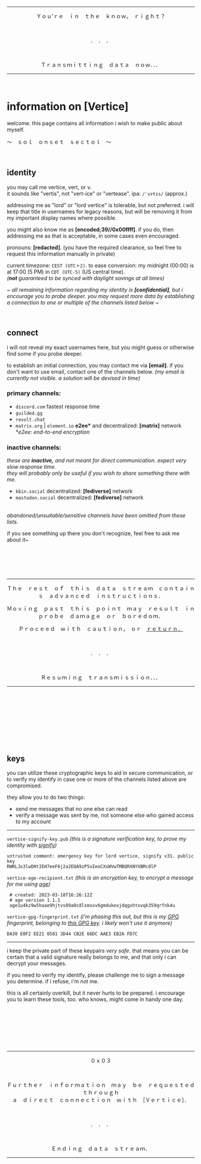 ***

<div align="center">
<p>Ｙｏｕ’ｒｅ　ｉｎ　ｔｈｅ　ｋｎｏｗ，　ｒｉｇｈｔ？</p>
<br>
<p>．　．　．</p>
<br>
<p>Ｔｒａｎｓｍｉｔｔｉｎｇ　ｄａｔａ　ｎｏｗ．．．</p>
</div>

***

<br>


# information on [Vertice]

welcome. this page contains all information i wish to make public about myself.

～　ｓｏｌ　ｏｎｓｅｔ　ｓｅｃｔｏｌ　～

<br>

## identity

you may call me vertice, vert, or v.  
it sounds like "vertis", not "vert-ice" or "vertease". ipa: `/ˈvɝtɪs/` (approx.)

addressing me as "lord" or "lord vertice" is tolerable, but not preferred. i will keep that title in usernames for legacy reasons, but will be removing it from my important display names where possible.

you might also know me as **[encoded;39//0x00ffff]**. if you do, then addressing me as that is acceptable, in some cases even encouraged.

pronouns: **[redacted]**. (you have the required clearance, so feel free to request this information manually in private)

current timezone: `CEST (UTC＋2)`. to ease conversion: my midnight (00:00) is at 17:00 (5 PM) in `CDT (UTC-5)` (US central time).  
*(**not** guaranteed to be synced with daylight savings at all times)*

~ *all remaining information regarding my identity is **[confidential]**, but i encourage you to probe deeper. you may request more data by establishing a connection to one or multiple of the channels listed below* ~

<br>

## connect

i will not reveal my exact usernames here, but you might guess or otherwise find some if you probe deeper.

to establish an initial connection, you may contact me via **[email]**. if you don't want to use email, contact one of the channels below. *(my email is currently not visible. a solution will be devised in time)*

### primary channels:
- `discord.com` fastest response time
- `guilded.gg`
- `revolt.chat`
- `matrix.org` | `element.io` **e2ee\*** and decentralized: **[matrix]** network  
   \**e2ee: end-to-end encryption*

### inactive channels:
*these are **inactive,** and not meant for direct communication. expect very slow response time.*  
*they will probably only be useful if you wish to share something there with me.*
- `kbin.social` decentralized: **[fediverse]** network
- `mastodon.social` decentralized: **[fediverse]** network

<br> *abandoned/unsuitable/sensitive channels have been omitted from these lists.*

if you see something up there you don't recognize, feel free to ask me about it~

<br>
<br>
<br>
<br>

***

<div align="center">
<p>Ｔｈｅ　ｒｅｓｔ　ｏｆ　ｔｈｉｓ　ｄａｔａ　ｓｔｒｅａｍ　ｃｏｎｔａｉｎｓ　ａｄｖａｎｃｅｄ　ｉｎｓｔｒｕｃｔｉｏｎｓ．</p>
<p>Ｍｏｖｉｎｇ　ｐａｓｔ　ｔｈｉｓ　ｐｏｉｎｔ　ｍａｙ　ｒｅｓｕｌｔ　ｉｎ　ｐｒｏｂｅ　ｄａｍａｇｅ　ｏｒ　ｂｏｒｅｄｏｍ．</p>
<p>Ｐｒｏｃｅｅｄ　ｗｉｔｈ　ｃａｕｔｉｏｎ，　ｏｒ　<a href="#information-on-vertice">ｒｅｔｕｒｎ．</a></p>
<br>
<p>．　．　．</p>
<br>
<p>Ｒｅｓｕｍｉｎｇ　ｔｒａｎｓｍｉｓｓｉｏｎ．．．</p>
</div>

***

<br>
<br>
<br>
<br>
<br>
<br>
<br>
<br>

## keys

you can utilize these cryptographic keys to aid in secure communication, or to verify my identify in case one or more of the channels listed above are compromised.

they allow you to do two things:
- send me messages that no one else can read
- verify a message was sent by me, not someone else who gained access to my account
***
`vertice-signify-key.pub` *(this is a signature verification key, to prove my identity with [signify](https://github.com/aperezdc/signify))*

	untrusted comment: emergency key for lord vertice, signify v31. public key
	RWRLJo3lwDHtIEH7eeF6j2a2EQA9zP5uIeoCXxWVwTMBQRXNYXBMc8lP

`vertice-age-recipient.txt` *(this is an encryption key, to encrypt a message for me using [age](https://age-encryption.org/))*

	 # created: 2023-03-18T16:26:12Z
	 # age version 1.1.1
	 age1u4kz9w5haae9hjtvs89a0cdlsmxxv6gmdukexjdqgxhtxvqk359qrfnk4u

`vertice-gpg-fingerprint.txt` *(i'm phasing this out, but this is my [GPG](https://gnupg.org/) fingerprint, belonging to [this GPG key](https://github.com/LordVertice.gpg). i likely won't use it anymore)*

	DA30 E0F2 EE21 0581 3D44 CB2E 66DC AAE3 EB2A FD7C
***

i keep the private part of these keypairs *very safe*. that means you can be certain that a valid signature really belongs to me, and that only i can decrypt your messages.

if you need to verify my identify, please challenge me to sign a message you determine. if i refuse, i'm not me.

this is all certainly overkill, but it never hurts to be prepared. i encourage you to learn these tools, too. who knows, might come in handy one day.


<br><br><br><br><br><br>

***

<div align="center">
<p>０ｘ０３</p>
<br>
<p>Ｆｕｒｔｈｅｒ　ｉｎｆｏｒｍａｔｉｏｎ　ｍａｙ　ｂｅ　ｒｅｑｕｅｓｔｅｄ　ｔｈｒｏｕｇｈ<br>ａ　ｄｉｒｅｃｔ　ｃｏｎｎｅｃｔｉｏｎ　ｗｉｔｈ　［Ｖｅｒｔｉｃｅ］．</p>
<br>
<p>．　．　．</p>
<br>
<p>Ｅｎｄｉｎｇ　ｄａｔａ　ｓｔｒｅａｍ．</p>
</div>

***
